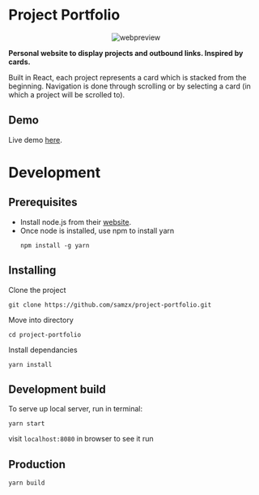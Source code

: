# Project Portfolio

<p align="center">
  <img src="https://res.cloudinary.com/xielabs/image/upload/v1546001317/Screen_Shot_2018-12-28_at_11.47.49_pm.png" alt="webpreview"/>
</p>

**Personal website to display projects and outbound links. Inspired by cards.**

Built in React, each project represents a card which is stacked from the beginning. Navigation is done through scrolling or by selecting a card (in which a project will be scrolled to).

## Demo
Live demo [here](https://samxie.net/).

# Development

## Prerequisites

* Install node.js from their [website](https://nodejs.org/en/).
* Once node is installed, use npm to install yarn
    ```
    npm install -g yarn
    ```

## Installing

Clone the project
```
git clone https://github.com/samzx/project-portfolio.git
```

Move into directory
```
cd project-portfolio
```

Install dependancies
```
yarn install
```

## Development build

To serve up local server, run in terminal:
```
yarn start
```
visit `localhost:8080` in browser to see it run


## Production
```
yarn build
```
